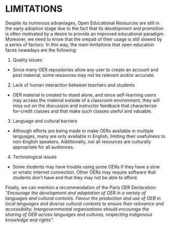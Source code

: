# LIMITATIONS

Despite its numerous advantages, Open Educational Resources are still in the early adoption stage due to the fact that its development and promotion is often motivated by a desire to provide an improved educational paradigm. Moreover, we need to know that the srepad of their usage is still slowed by a series of factors. In this way, the main limitations that open education faces nowadays are the following:

1. Quality issues
- Since many OER repositories allow any user to create an account and post material, some resources may not be relevant and/or accurate.

2. Lack of human interaction between teachers and students
- OER material is created to stand alone, and since self-learning users may access the material outside of a classroom environment, they will miss out on the discussion and instructor feedback that characterize for-credit classes and that make such classes useful and valuable.

3. Language and cultural barriers
- Although efforts are being made to make OERs available in multiple languages, many are only available in English, limiting their usefulness to non-English speakers. Additionally, not all resources are culturally appropriate for all audiences.

4. Technological issues
- Some students may have trouble using some OERs if they have a slow or erratic internet connection. Other OERs may require software that students don’t have and that they may not be able to afford.

Finally, we can mention a recommendation of the Paris OER Declaration: *"Encourage the development and adaptation of OER in a variety of languages and cultural contexts. Favour the production and use of OER in local languages and diverse cultural  contexts to ensure their relevance and accessibility. Intergovernmental organisations should encourage the sharing of OER across languages and cultures, respecting indigenous knowledge and rights".* 
